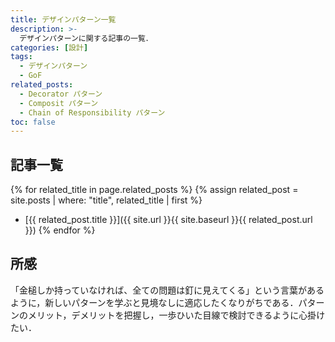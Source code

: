 ```yaml
---
title: デザインパターン一覧
description: >-
  デザインパターンに関する記事の一覧．
categories: [設計]
tags:
  - デザインパターン
  - GoF
related_posts:
  - Decorator パターン
  - Composit パターン
  - Chain of Responsibility パターン
toc: false
---
```


## 記事一覧
{% for related_title in page.related_posts %}
  {% assign related_post = site.posts | where: "title", related_title | first %}
  - [{{ related_post.title }}]({{ site.url }}{{ site.baseurl }}{{ related_post.url }})
{% endfor %}


## 所感

「金槌しか持っていなければ、全ての問題は釘に見えてくる」という言葉があるように，新しいパターンを学ぶと見境なしに適応したくなりがちである．パターンのメリット，デメリットを把握し，一歩ひいた目線で検討できるように心掛けたい．